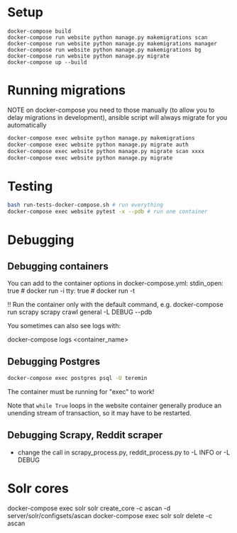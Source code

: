 # Setup

```
docker-compose build
docker-compose run website python manage.py makemigrations scan
docker-compose run website python manage.py makemigrations manager
docker-compose run website python manage.py makemigrations bg
docker-compose run website python manage.py migrate
docker-compose up --build
```

# Running migrations

NOTE on docker-compose you need to those manually (to allow you to delay migrations in development),
ansible script will always migrate for you automatically
```bash
docker-compose exec website python manage.py makemigrations
docker-compose exec website python manage.py migrate auth
docker-compose exec website python manage.py migrate scan xxxx
docker-compose exec website python manage.py migrate
```

# Testing

```bash
bash run-tests-docker-compose.sh # run everything
docker-compose exec website pytest -x --pdb # run one container
```

# Debugging

## Debugging containers

You can add to the container options in docker-compose.yml:
    stdin_open: true # docker run -i
    tty: true        # docker run -t

!! Run the container only with the default command, e.g.
docker-compose run scrapy scrapy crawl general -L DEBUG --pdb

You sometimes can also see logs with:

docker-compose logs <container_name>

## Debugging Postgres

```bash
docker-compose exec postgres psql -U teremin
```

The container must be running for "exec" to work!

Note that `while True` loops in the website container generally produce an unending stream of
transaction, so it may have to be restarted.

## Debugging Scrapy, Reddit scraper

- change the call in scrapy_process.py, reddit_process.py to -L INFO or -L DEBUG

# Solr cores

docker-compose exec solr solr create_core -c ascan -d server/solr/configsets/ascan
docker-compose exec solr solr delete -c ascan
